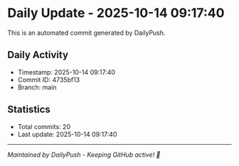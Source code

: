 # Daily Update - 2025-10-14 09:17:40

This is an automated commit generated by DailyPush.

## Daily Activity
- Timestamp: 2025-10-14 09:17:40
- Commit ID: 4735bf13
- Branch: main

## Statistics
- Total commits: 20
- Last update: 2025-10-14 09:17:40

---
*Maintained by DailyPush - Keeping GitHub active! 🚀*
